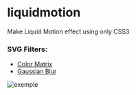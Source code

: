 # liquidmotion
Make Liquid Motion effect using only CSS3

### SVG Filters:
- [Color Matrix](https://developer.mozilla.org/en-US/docs/Web/SVG/Element/feColorMatrix)
- [Gaussian Blur](https://developer.mozilla.org/en-US/docs/Web/SVG/Element/feGaussianBlur)


![exemple](https://user-images.githubusercontent.com/7132697/103030336-5b78df80-453a-11eb-9188-d9a0143c7717.gif)
